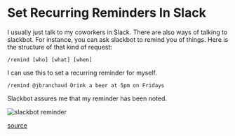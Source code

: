 # Set Recurring Reminders In Slack

I usually just talk to my coworkers in Slack. There are also ways of talking
to slackbot. For instance, you can ask slackbot to remind you of things.
Here is the structure of that kind of request:

```
/remind [who] [what] [when]
```

I can use this to set a recurring reminder for myself.

```
/remind @jbranchaud Drink a beer at 5pm on Fridays
```

Slackbot assures me that my reminder has been noted.

![slackbot reminder](https://i.imgur.com/qVAWohn.png)

[source](https://get.slack.help/hc/en-us/articles/208423427-Set-a-reminder)
